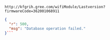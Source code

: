 `http://kfgrih.gree.com/wifiModule/Lastversion?firmwareCode=362001068911`

```json
{
  "r": 500,
  "msg": "Database operation failed."
}```